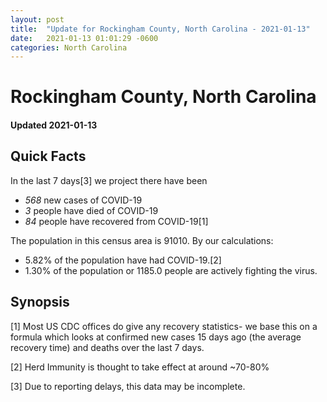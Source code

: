 ```yaml
---
layout: post
title:  "Update for Rockingham County, North Carolina - 2021-01-13"
date:   2021-01-13 01:01:29 -0600
categories: North Carolina
---
```


# Rockingham County, North Carolina
#### Updated 2021-01-13

## Quick Facts

In the last 7 days[3] we project there have been
- *568* new cases of COVID-19
- *3* people have died of COVID-19
- *84* people have recovered from COVID-19[1]

The population in this census area is 91010. By our calculations:
- 5.82% of the population have had COVID-19.[2]
- 1.30% of the population or 1185.0 people are actively fighting the virus.

## Synopsis




[1] Most US CDC offices do give any recovery statistics- we base this on a formula which looks at confirmed new cases
15 days ago (the average recovery time) and deaths over the last 7 days.

[2] Herd Immunity is thought to take effect at around ~70-80%

[3] Due to reporting delays, this data may be incomplete.
 
    
